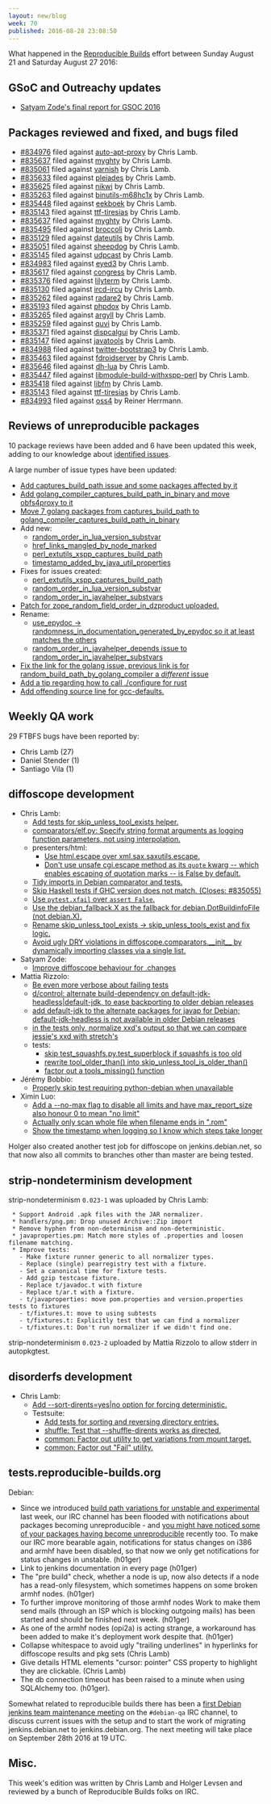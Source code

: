 ```yaml
---
layout: new/blog
week: 70
published: 2016-08-28 23:08:50
---
```


What happened in the [Reproducible
Builds](https://wiki.debian.org/ReproducibleBuilds) effort between Sunday August 21 and Saturday August 27 2016:

GSoC and Outreachy updates
--------------------------

- [Satyam Zode's final report for GSOC 2016](https://satyamz.github.io/blog/2016/08/22/google-summer-of-code-2016-final-report/)

Packages reviewed and fixed, and bugs filed
-------------------------------------------

* [#834976](https://bugs.debian.org/834976) filed against [auto-apt-proxy](https://tracker.debian.org/pkg/auto-apt-proxy) by Chris Lamb.
* [#835637](https://bugs.debian.org/835637) filed against [myghty](https://tracker.debian.org/pkg/myghty) by Chris Lamb.
* [#835061](https://bugs.debian.org/835061) filed against [varnish](https://tracker.debian.org/pkg/varnish) by Chris Lamb.
* [#835633](https://bugs.debian.org/835633) filed against [pleiades](https://tracker.debian.org/pkg/pleiades) by Chris Lamb.
* [#835625](https://bugs.debian.org/835625) filed against [nikwi](https://tracker.debian.org/pkg/nikwi) by Chris Lamb.
* [#835263](https://bugs.debian.org/835263) filed against [binutils-m68hc1x](https://tracker.debian.org/pkg/binutils-m68hc1x) by Chris Lamb.
* [#835448](https://bugs.debian.org/835448) filed against [eekboek](https://tracker.debian.org/pkg/eekboek) by Chris Lamb.
* [#835143](https://bugs.debian.org/835143) filed against [ttf-tiresias](https://tracker.debian.org/pkg/ttf-tiresias) by Chris Lamb.
* [#835637](https://bugs.debian.org/835637) filed against [myghty](https://tracker.debian.org/pkg/myghty) by Chris Lamb.
* [#835495](https://bugs.debian.org/835495) filed against [broccoli](https://tracker.debian.org/pkg/broccoli) by Chris Lamb.
* [#835129](https://bugs.debian.org/835129) filed against [dateutils](https://tracker.debian.org/pkg/dateutils) by Chris Lamb.
* [#835051](https://bugs.debian.org/835051) filed against [sheepdog](https://tracker.debian.org/pkg/sheepdog) by Chris Lamb.
* [#835145](https://bugs.debian.org/835145) filed against [udpcast](https://tracker.debian.org/pkg/udpcast) by Chris Lamb.
* [#834983](https://bugs.debian.org/834983) filed against [eyed3](https://tracker.debian.org/pkg/eyed3) by Chris Lamb.
* [#835617](https://bugs.debian.org/835617) filed against [congress](https://tracker.debian.org/pkg/congress) by Chris Lamb.
* [#835376](https://bugs.debian.org/835376) filed against [lilyterm](https://tracker.debian.org/pkg/lilyterm) by Chris Lamb.
* [#835130](https://bugs.debian.org/835130) filed against [ircd-ircu](https://tracker.debian.org/pkg/ircd-ircu) by Chris Lamb.
* [#835262](https://bugs.debian.org/835262) filed against [radare2](https://tracker.debian.org/pkg/radare2) by Chris Lamb.
* [#835193](https://bugs.debian.org/835193) filed against [phpdox](https://tracker.debian.org/pkg/phpdox) by Chris Lamb.
* [#835265](https://bugs.debian.org/835265) filed against [argyll](https://tracker.debian.org/pkg/argyll) by Chris Lamb.
* [#835259](https://bugs.debian.org/835259) filed against [quvi](https://tracker.debian.org/pkg/quvi) by Chris Lamb.
* [#835371](https://bugs.debian.org/835371) filed against [dispcalgui](https://tracker.debian.org/pkg/dispcalgui) by Chris Lamb.
* [#835147](https://bugs.debian.org/835147) filed against [javatools](https://tracker.debian.org/pkg/javatools) by Chris Lamb.
* [#834988](https://bugs.debian.org/834988) filed against [twitter-bootstrap3](https://tracker.debian.org/pkg/twitter-bootstrap3) by Chris Lamb.
* [#835463](https://bugs.debian.org/835463) filed against [fdroidserver](https://tracker.debian.org/pkg/fdroidserver) by Chris Lamb.
* [#835646](https://bugs.debian.org/835646) filed against [dh-lua](https://tracker.debian.org/pkg/dh-lua) by Chris Lamb.
* [#835447](https://bugs.debian.org/835447) filed against [libmodule-build-withxspp-perl](https://tracker.debian.org/pkg/libmodule-build-withxspp-perl) by Chris Lamb.
* [#835418](https://bugs.debian.org/835418) filed against [libfm](https://tracker.debian.org/pkg/libfm) by Chris Lamb.
* [#835143](https://bugs.debian.org/835143) filed against [ttf-tiresias](https://tracker.debian.org/pkg/ttf-tiresias) by Chris Lamb.
* [#834993](https://bugs.debian.org/834993) filed against [oss4](https://tracker.debian.org/pkg/oss4) by Reiner Herrmann.

Reviews of unreproducible packages
----------------------------------

10 package reviews have been added and 6 have been updated this week,
adding to our knowledge about [identified issues](https://tests.reproducible-builds.org/debian/index_issues.html).

A large number of issue types have been updated:

- [Add captures\_build\_path issue and some packages affected by it](https://salsa.debian.org/reproducible-builds/reproducible-notes/commit/da887e6)
- [Add golang\_compiler\_captures\_build\_path\_in\_binary and move obfs4proxy to it](https://salsa.debian.org/reproducible-builds/reproducible-notes/commit/9b63b1c)
- [Move 7 golang packages from captures\_build\_path to golang\_compiler\_captures\_build\_path\_in\_binary](https://salsa.debian.org/reproducible-builds/reproducible-notes/commit/5c252fb)
- Add new:
  - [random\_order\_in\_lua\_version\_substvar](https://salsa.debian.org/reproducible-builds/reproducible-notes/commit/009d350)
  - [href\_links\_mangled\_by\_node\_marked](https://salsa.debian.org/reproducible-builds/reproducible-notes/commit/89e713b)
  - [perl\_extutils\_xspp\_captures\_build\_path](https://salsa.debian.org/reproducible-builds/reproducible-notes/commit/ddcb301)
  - [timestamp\_added\_by\_java\_util\_properties](https://salsa.debian.org/reproducible-builds/reproducible-notes/commit/c8b1958)
- Fixes for issues created:
  - [perl\_extutils\_xspp\_captures\_build\_path](https://salsa.debian.org/reproducible-builds/reproducible-notes/commit/e1e3734)
  - [random\_order\_in\_lua\_version\_substvar](https://salsa.debian.org/reproducible-builds/reproducible-notes/commit/85545f4)
  - [random\_order\_in\_javahelper\_substvars](https://salsa.debian.org/reproducible-builds/reproducible-notes/commit/22c4d82)
- [Patch for zope\_random\_field\_order\_in\_dzproduct uploaded.](https://salsa.debian.org/reproducible-builds/reproducible-notes/commit/3595735)
- Rename:
  - [use\_epydoc → randomness\_in\_documentation\_generated\_by\_epydoc so it at least matches the others](https://salsa.debian.org/reproducible-builds/reproducible-notes/commit/dae53f2)
  - [random\_order\_in\_javahelper\_depends issue to random\_order\_in\_javahelper\_substvars](https://salsa.debian.org/reproducible-builds/reproducible-notes/commit/1326144)
- [Fix the link for the golang issue, previous link is for random\_build\_path\_by\_golang\_compiler a *different* issue](https://salsa.debian.org/reproducible-builds/reproducible-notes/commit/f79559b)
- [Add a tip regarding how to call ./configure for rust](https://salsa.debian.org/reproducible-builds/reproducible-notes/commit/6a1b785)
- [Add offending source line for gcc-defaults.](https://salsa.debian.org/reproducible-builds/reproducible-notes/commit/c6e7fc8)

Weekly QA work
--------------

29 FTBFS bugs have been reported by:

- Chris Lamb (27)
- Daniel Stender (1)
- Santiago Vila (1)


diffoscope development
----------------------


- Chris Lamb:
  - [Add tests for skip\_unless\_tool\_exists helper.](https://salsa.debian.org/reproducible-builds/diffoscope/commit/7d8d8ea)
  - [comparators/elf.py: Specify string format arguments as logging function parameters, not using interpolation.](https://salsa.debian.org/reproducible-builds/diffoscope/commit/0a46612)
  - presenters/html:
      - [Use html.escape over xml.sax.saxutils.escape.](https://salsa.debian.org/reproducible-builds/diffoscope/commit/f51a5f1)
      - [Don't use unsafe cgi.escape method as its ``quote`` kwarg -- which enables escaping of quotation marks -- is False by default.](https://salsa.debian.org/reproducible-builds/diffoscope/commit/779b646)
  - [Tidy imports in Debian comparator and tests.](https://salsa.debian.org/reproducible-builds/diffoscope/commit/f19a9d5)
  - [Skip Haskell tests if GHC version does not match. (Closes: #835055)](https://salsa.debian.org/reproducible-builds/diffoscope/commit/c506dd2)
  - [Use `pytest.xfail` over `assert False`.](https://salsa.debian.org/reproducible-builds/diffoscope/commit/eb60f70)
  - [Use the debian\_fallback.X as the fallback for debian.DotBuildinfoFile (not debian.X).](https://salsa.debian.org/reproducible-builds/diffoscope/commit/3be080e)
  - [Rename skip\_unless\_tool\_exists -> skip\_unless\_tools\_exist and fix logic.](https://salsa.debian.org/reproducible-builds/diffoscope/commit/1065b64)
  - [Avoid ugly DRY violations in diffoscope.comparators.\_\_init\_\_ by dynamically importing classes via a single list.](https://salsa.debian.org/reproducible-builds/diffoscope/commit/3524aca)
- Satyam Zode:
  - [Improve diffoscope behaviour for .changes](https://salsa.debian.org/reproducible-builds/diffoscope/commit/c61f41c)
- Mattia Rizzolo:
  - [Be even more verbose about failing tests](https://salsa.debian.org/reproducible-builds/diffoscope/commit/284b0a4)
  - [d/control: alternate build-dependency on default-jdk-headless|default-jdk, to ease backporting to older debian releases](https://salsa.debian.org/reproducible-builds/diffoscope/commit/3acdddb)
  - [add default-jdk to the alternate packages for javap for Debian; default-jdk-headless is not available in older Debian releases](https://salsa.debian.org/reproducible-builds/diffoscope/commit/2a09be4)
  - [in the tests only, normalize xxd's output so that we can compare jessie's xxd with stretch's](https://salsa.debian.org/reproducible-builds/diffoscope/commit/7e565fe)
  - tests:
      - [skip test\_squashfs.py.test\_superblock if squashfs is too old](https://salsa.debian.org/reproducible-builds/diffoscope/commit/156e891)
      - [rewrite tool\_older\_than() into skip\_unless\_tool\_is\_older\_than()](https://salsa.debian.org/reproducible-builds/diffoscope/commit/cf4a4c3)
      - [factor out a tools\_missing() function](https://salsa.debian.org/reproducible-builds/diffoscope/commit/3b98ffe)
- Jérémy Bobbio:
  - [Properly skip test requiring python-debian when unavailable](https://salsa.debian.org/reproducible-builds/diffoscope/commit/b695849)
- Ximin Luo:
  - [Add a --no-max flag to disable all limits and have max\_report\_size also honour 0 to mean "no limit"](https://salsa.debian.org/reproducible-builds/diffoscope/commit/a095c62)
  - [Actually only scan whole file when filename ends in ".rom"](https://salsa.debian.org/reproducible-builds/diffoscope/commit/6e8c271)
  - [Show the timestamp when logging so I know which steps take longer](https://salsa.debian.org/reproducible-builds/diffoscope/commit/d396eb3)

Holger also created another test job for diffoscope on jenkins.debian.net, so that now also all commits to branches other than master are being tested.

strip-nondeterminism development
--------------------------------

strip-nondeterminism `0.023-1` was uploaded by Chris Lamb:

     * Support Android .apk files with the JAR normalizer.
     * handlers/png.pm: Drop unused Archive::Zip import
     * Remove hyphen from non-determinism and non-deterministic.
     * javaproperties.pm: Match more styles of .properties and loosen filename matching.
     * Improve tests:
       - Make fixture runner generic to all normalizer types.
       - Replace (single) pearregistry test with a fixture.
       - Set a canonical time for fixture tests.
       - Add gzip testcase fixture.
       - Replace t/javadoc.t with fixture
       - Replace t/ar.t with a fixture.
       - t/javaproperties: move pom.properties and version.properties tests to fixtures
       - t/fixtures.t: move to using subtests
       - t/fixtures.t: Explicitly test that we can find a normalizer
       - t/fixtures.t: Don't run normalizer if we didn't find one.

strip-nondeterminism `0.023-2` uploaded by Mattia Rizzolo to allow stderr in autopkgtest.

disorderfs development
----------------------

- Chris Lamb:
  - [Add --sort-dirents=yes|no option for forcing deterministic.](https://salsa.debian.org/reproducible-builds/disorderfs.git/commit/?id=2aae325)
  - Testsuite:
     - [Add tests for sorting and reversing directory entries.](https://salsa.debian.org/reproducible-builds/disorderfs.git/commit/?id=647b7d6)
     - [shuffle: Test that --shuffle-dirents works as directed.](https://salsa.debian.org/reproducible-builds/disorderfs.git/commit/?id=f124965)
     - [common: Factor out utility to get variations from mount target.](https://salsa.debian.org/reproducible-builds/disorderfs.git/commit/?id=5bb2bbe)
     - [common: Factor out "Fail" utility.](https://salsa.debian.org/reproducible-builds/disorderfs.git/commit/?id=7a649d9)


tests.reproducible-builds.org
-----------------------

Debian: 

 - Since we introduced [build path variations for unstable and experimental](https://reproducible.alioth.debian.org/blog/posts/69/) last week, our IRC channel has been flooded with notifications about packages becoming unreproducible - and [you might have noticed some of your packages having become unreproducible](https://tests.reproducible-builds.org/debian/issues/unstable/captures_build_path_issue.html) recently too. To make our IRC more bearable again, notifications for status changes on i386 and armhf have been disabled, so that now we only get notifications for status changes in unstable. (h01ger)
 - Link to jenkins documentation in every page (h01ger)
 - The "pre build" check, whether a node is up, now also detects if a node has a read-only filesystem, which sometimes happens on some broken armhf nodes. (h01ger)
 - To further improve monitoring of those armhf nodes Work to make them send mails (through an ISP which is blocking outgoing mails) has been started and should be finished next week. (h01ger)
 - As one of the armhf nodes (opi2a) is acting strange, a workaround has been added to make it's deployment work despite that. (h01ger)
 - Collapse whitespace to avoid ugly "trailing underlines" in hyperlinks for diffoscope results and pkg sets (Chris Lamb)
 - Give details HTML elements "cursor: pointer" CSS property to highlight they are clickable. (Chris Lamb)
 - The db connection timeout has been raised to a minute when using SQLAlchemy too. (h01ger).

Somewhat related to reproducible builds there has been a [first Debian jenkins team maintenance meeting](http://meetbot.debian.net/debian-qa/2016/debian-qa.2016-08-24-18.00.html) on the `#debian-qa` IRC channel, to discuss current issues with the setup and to start the work of migrating jenkins.debian.net to jenkins.debian.org. The next meeting will take place on September 28th 2016 at 19 UTC.


Misc.
-----

This week's edition was written by Chris Lamb and Holger Levsen and reviewed by a bunch of Reproducible Builds folks on IRC.
